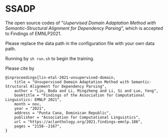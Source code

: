 # SSADP
The open source codes of "_Uupervised Domain Adaptation Method with Semantic-Structural Alignment for Dependency Parsing_", which is accepted to Findings of EMNLP2021.

Please replace the data path in the configuration file with your own data path.

Running by ```sh run.sh``` to begin the training.

Please cite by
```
@inproceedings{lin-etal-2021-unsupervised-domain,
    title = "Unsupervised Domain Adaptation Method with Semantic-Structural Alignment for Dependency Parsing",
    author = "Lin, Boda and Li, Mingzheng and Li, Si and Luo, Yong",
    booktitle = "Findings of the Association for Computational Linguistics: EMNLP 2021",
    month = nov,
    year = "2021",
    address = "Punta Cana, Dominican Republic",
    publisher = "Association for Computational Linguistics",
    url = "https://aclanthology.org/2021.findings-emnlp.186",
    pages = "2158--2167",
}
```
